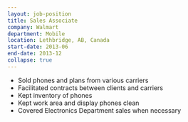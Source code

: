 ```yaml
---
layout: job-position
title: Sales Associate
company: Walmart
department: Mobile
location: Lethbridge, AB, Canada
start-date: 2013-06
end-date: 2013-12
collapse: true
---
```

<section class="job-tasks">
<ul>
<li>Sold phones and plans from various carriers</li>
<li>Facilitated contracts between clients and carriers</li>
<li>Kept inventory of phones</li>
<li>Kept work area and display phones clean</li>
<li>Covered Electronics Department sales when necessary</li>
</ul>
</section>

<section class="job-description">
</section>